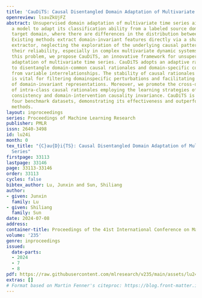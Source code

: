 ```yaml
---
title: 'CauDiTS: Causal Disentangled Domain Adaptation of Multivariate Time Series'
openreview: lsavZkUjFZ
abstract: Unsupervised domain adaptation of multivariate time series aims to train
  a model to adapt its classification ability from a labeled source domain to an unlabeled
  target domain, where there are differences in the distribution between domains.
  Existing methods extract domain-invariant features directly via a shared feature
  extractor, neglecting the exploration of the underlying causal patterns, which undermines
  their reliability, especially in complex multivariate dynamic systems. To address
  this problem, we propose CauDiTS, an innovative framework for unsupervised domain
  adaptation of multivariate time series. CauDiTS adopts an adaptive rationale disentangler
  to disentangle domain-common causal rationales and domain-specific correlations
  from variable interrelationships. The stability of causal rationales across domains
  is vital for filtering domainspecific perturbations and facilitating the extraction
  of domain-invariant representations. Moreover, we promote the cross-domain consistency
  of intra-class causal rationales employing the learning strategies of causal prototype
  consistency and domain-intervention causality invariance. CauDiTS is evaluated on
  four benchmark datasets, demonstrating its effectiveness and outperforming state-of-the-art
  methods.
layout: inproceedings
series: Proceedings of Machine Learning Research
publisher: PMLR
issn: 2640-3498
id: lu24i
month: 0
tex_title: "{C}au{D}i{TS}: Causal Disentangled Domain Adaptation of Multivariate Time
  Series"
firstpage: 33113
lastpage: 33146
page: 33113-33146
order: 33113
cycles: false
bibtex_author: Lu, Junxin and Sun, Shiliang
author:
- given: Junxin
  family: Lu
- given: Shiliang
  family: Sun
date: 2024-07-08
address:
container-title: Proceedings of the 41st International Conference on Machine Learning
volume: '235'
genre: inproceedings
issued:
  date-parts:
  - 2024
  - 7
  - 8
pdf: https://raw.githubusercontent.com/mlresearch/v235/main/assets/lu24i/lu24i.pdf
extras: []
# Format based on Martin Fenner's citeproc: https://blog.front-matter.io/posts/citeproc-yaml-for-bibliographies/
---
```

